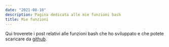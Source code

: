 ```yaml
---
date: "2021-08-10"
description: Pagina dedicata alle mie funzioni bash
title: Mie funzioni
---
```

Qui troverete i post relativi alle funzioni bash che ho sviluppato e che potete scaricare da [github](https://github.com/mmiots9/bash-functions).